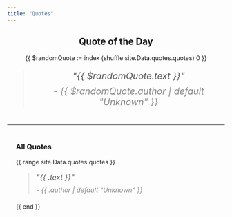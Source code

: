 ```yaml
---
title: "Quotes"
---
```


<div style="text-align: center; margin: 20px 0;">
  <h2>Quote of the Day</h2>
  {{ $randomQuote := index (shuffle site.Data.quotes.quotes) 0 }}
  <blockquote style="font-size: 1.5em; font-style: italic; color: #555;">
    "{{ $randomQuote.text }}"
    <footer style="margin-top: 10px; font-size: 1em; color: #888;">- {{ $randomQuote.author | default "Unknown" }}</footer>
  </blockquote>
</div>

<hr style="margin: 40px 0;">

<div style="margin: 20px;">
  <h3>All Quotes</h3>
  <ul style="list-style: none; padding: 0;">
    {{ range site.Data.quotes.quotes }}
    <li style="margin-bottom: 20px;">
      <blockquote style="font-size: 1.2em; font-style: italic; color: #555;">
        "{{ .text }}"
        <footer style="margin-top: 10px; font-size: 0.9em; color: #888;">- {{ .author | default "Unknown" }}</footer>
      </blockquote>
    </li>
    {{ end }}
  </ul>
</div>